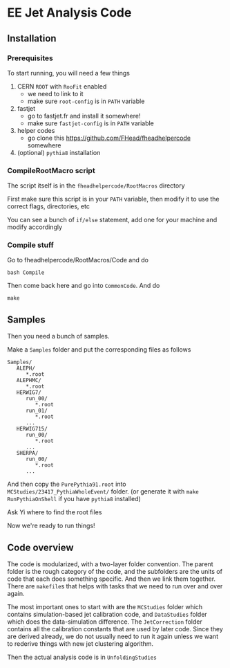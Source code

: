 
# EE Jet Analysis Code

## Installation

### Prerequisites

To start running, you will need a few things

1. CERN `ROOT` with `RooFit` enabled
   - we need to link to it
   - make sure `root-config` is in `PATH` variable
1. fastjet
   - go to fastjet.fr and install it somewhere!
   - make sure `fastjet-config` is in `PATH` variable
1. helper codes
   - go clone this https://github.com/FHead/fheadhelpercode somewhere
1. (optional) `pythia8` installation


### CompileRootMacro script

The script itself is in the `fheadhelpercode/RootMacros` directory

First make sure this script is in your `PATH` variable, then modify it to use the correct flags, directories, etc

You can see a bunch of `if/else` statement, add one for your machine and modify accordingly


### Compile stuff

Go to fheadhelpercode/RootMacros/Code and do 

```shell
bash Compile
```

Then come back here and go into `CommonCode`.  And do

```shell
make
```


## Samples

Then you need a bunch of samples.

Make a `Samples` folder and put the corresponding files as follows

```
Samples/
   ALEPH/
      *.root
   ALEPHMC/
      *.root
   HERWIG7/
      run_00/
         *.root
      run_01/
         *.root
      ...
   HERWIG715/
      run_00/
         *.root
      ...
   SHERPA/
      run_00/
         *.root
      ...
```

And then copy the `PurePythia91.root` into `MCStudies/23417_PythiaWholeEvent/` folder.  (or generate it with `make RunPythiaOnShell` if you have `pythia8` installed)

Ask Yi where to find the root files

Now we're ready to run things!


## Code overview

The code is modularized, with a two-layer folder convention.  The parent folder is the rough category of the code, and the subfolders are the units of code that each does something specific.  And then we link them together.  There are `makefile`s that helps with tasks that we need to run over and over again.

The most important ones to start with are the `MCStudies` folder which contains simulation-based jet calibration code, and `DataStudies` folder which does the data-simulation difference.  The `JetCorrection` folder contains all the calibration constants that are used by later code.  Since they are derived already, we do not usually need to run it again unless we want to rederive things with new jet clustering algorithm.

Then the actual analysis code is in `UnfoldingStudies`







